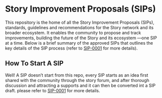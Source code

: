 # Story Improvement Proposals (SIPs)

This repository is the home of all the Story Improvement Proposals (SIPs), standards, guidelines and recommendations for the Story network and its broader ecosystem. It enables the community to propose and track improvements, building the future of the Story and its ecosystem —one SIP at a time. Below is a brief summary of the approved SIPs that outlines the key details of the SIP process (refer to [SIP-0001](https://github.com/piplabs/SIPs/blob/main/proposals/0001-sip-process.md) for more details).

## How To Start A SIP

Well! A SIP doesn’t start from this repo, every SIP starts as an idea first shared with the community through the story forum, and after thorough discussion and attracting a supports and it can then be converted int a SIP draft.  please refer to [SIP-0001](https://github.com/piplabs/SIPs/blob/main/proposals/0001-sip-process.md) for more details.
